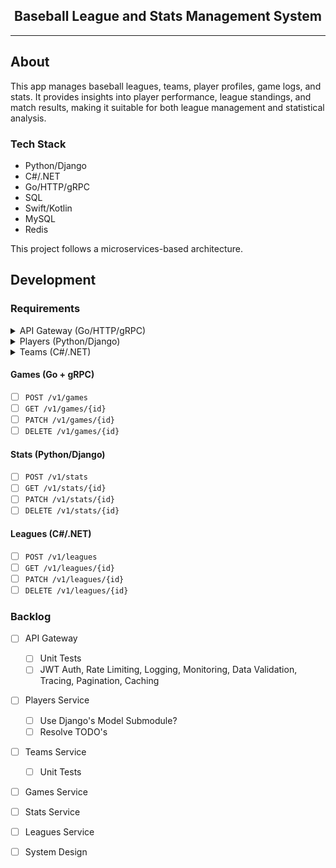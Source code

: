 <div align="center">
    <h2>Baseball League and Stats Management System</h2>
</div>

<hr />

## About

This app manages baseball leagues, teams, player profiles, game logs, and stats.
It provides insights into player performance, league standings, and match results, making it suitable for both league management and statistical analysis.

### Tech Stack

- Python/Django
- C#/.NET
- Go/HTTP/gRPC
- SQL
- Swift/Kotlin
- MySQL
- Redis

This project follows a microservices-based architecture.

## Development

### Requirements

<details>
    <summary>API Gateway (Go/HTTP/gRPC)</summary>
</details>

<details>
    <summary>Players (Python/Django)</summary>

<details>
    <summary>Create Player</summary>

```bash
curl -i -X POST http://localhost:8080/v1/players \
    -H 'Content-Type: application/json' \
    -d '{
        "name": "Michael Yi",
        "jerseyNumber": "14",
        "dob": "2004-12-14",
        "height": "5\u0027 10\"",
        "weight": 140,
        "position": "Shortstop",
        "teamId": 1
}'
```
</details>

<details>
    <summary>Get Player</summary>

```bash
curl -i http://localhost:8080/v1/players/<id>
```
</details>

<details>
    <summary>Update Player</summary>

```bash
curl -i -X PATCH http://localhost:8080/v1/players/<id> \
    -H 'Content-Type: application/json' \
    -d '{
        "name": "Michael Yi",
        "jerseyNumber": "14",
        "dob": "2004-12-14",
        "height": "5\u0027 10\"",
        "weight": 140,
        "position": "Shortstop",
        "teamId": 1
}'
```
</details>

<details>
    <summary>Delete Player</summary>

```bash
curl -i -X DELETE http://localhost:8080/v1/players/<id>
```
</details>

<br/>
</details>

<details>
    <summary>Teams (C#/.NET)</summary>

<details>
    <summary>Create Team</summary>

```bash
curl -i -X POST http://localhost:8080/v1/teams \
    -H 'Content-Type: application/json' \
    -d '{
        "name": "Los Angeles Dodgers",
        "leagueId": 1
    }'
```
</details>

<details>
    <summary>Get Team</summary>

```bash
curl -i http://localhost:8080/v1/teams/<id>
```
</details>

<details>
    <summary>Get Team With Roster</summary>

```bash
curl -i http://localhost:8080/v1/teams/with-roster/<id>
```
</details>

<details>
    <summary>Update Team</summary>

```bash
curl -i -X PATCH http://localhost:8080/v1/teams/<id> \
    -H 'Content-Type: application/json' \
    -d '{
        "name": "New York Yankees",
        "leagueId": 2
    }'
```
</details>

<details>
    <summary>Delete Team</summary>

```bash
curl -i -X DELETE http://localhost:8080/v1/teams/<id>
```
</details>
</details>


#### Games (Go + gRPC)
- [ ] `POST /v1/games`
- [ ] `GET /v1/games/{id}`
- [ ] `PATCH /v1/games/{id}`
- [ ] `DELETE /v1/games/{id}`

#### Stats (Python/Django)
- [ ] `POST /v1/stats`
- [ ] `GET /v1/stats/{id}`
- [ ] `PATCH /v1/stats/{id}`
- [ ] `DELETE /v1/stats/{id}`

#### Leagues (C#/.NET)
- [ ] `POST /v1/leagues`
- [ ] `GET /v1/leagues/{id}`
- [ ] `PATCH /v1/leagues/{id}`
- [ ] `DELETE /v1/leagues/{id}`

### Backlog
- [ ] API Gateway
    - [ ] Unit Tests
    - [ ] JWT Auth, Rate Limiting, Logging, Monitoring, Data Validation, Tracing, Pagination, Caching
- [ ] Players Service
    - [ ] Use Django's Model Submodule?
    - [ ] Resolve TODO's
- [ ] Teams Service
    - [ ] Unit Tests
- [ ] Games Service
- [ ] Stats Service
- [ ] Leagues Service
- [ ] System Design

